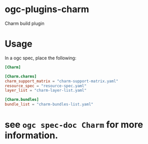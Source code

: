 # ogc-plugins-charm

Charm build plugin

# Usage

In a ogc spec, place the following:

```toml
[Charm]

[Charm.charms]
charm_support_matrix = "charm-support-matrix.yaml"
resource_spec = "resource-spec.yaml"
layer_list = "charm-layer-list.yaml"

[Charm.bundles]
bundle_list = "charm-bundles-list.yaml"
```

# see `ogc spec-doc Charm` for more information.
